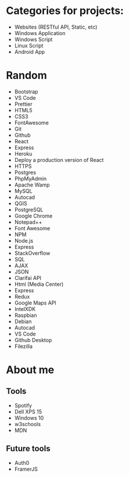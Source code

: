 # Categories for projects:

- Websites (RESTful API, Static, etc)
- Windows Application
- Windows Script
- Linux Script
- Android App

# Random

- Bootstrap
- VS Code
- Prettier
- HTML5
- CSS3
- FontAwesome
- Git
- Github
- React
- Express
- Heroku
- Deploy a production version of React
- HTTPS
- Postgres
- PhpMyAdmin
- Apache Wamp
- MySQL
- Autocad
- QGIS
- PostgreSQL
- Google Chrome
- Notepad++
- Font Awesome
- NPM
- Node.js
- Express
- StackOverflow
- SQL
- AJAX
- JSON
- Clarifai API
- Html (Media Center)
- Express
- Redux
- Google Maps API
- IntelXDK
- Raspbian
- Debian
- Autocad
- VS Code
- Github Desktop
- Filezilla

# About me

## Tools

- Spotify
- Dell XPS 15
- Windows 10
- w3schools
- MDN

## Future tools

- Auth0
- FramerJS
